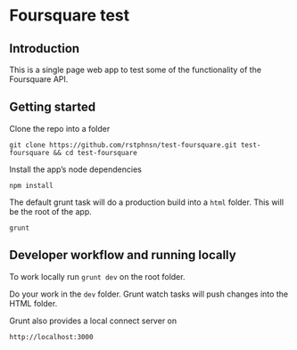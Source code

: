 # Foursquare test

## Introduction

This is a single page web app to test some of the functionality of the Foursquare API.


## Getting started

Clone the repo into a folder

`git clone https://github.com/rstphnsn/test-foursquare.git test-foursquare && cd test-foursquare`

Install the app’s node dependencies

`npm install`

The default grunt task will do a production build into a `html` folder. This will be the root of the app.

`grunt`

## Developer workflow and running locally

To work locally run `grunt dev` on the root folder.

Do your work in the `dev` folder. Grunt watch tasks will push changes into the HTML folder.

Grunt also provides a local connect server on

`http://localhost:3000`
